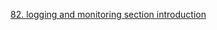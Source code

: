 [82. logging and monitoring section introduction](https://www.udemy.com/course/certified-kubernetes-administrator-with-practice-tests/learn/lecture/14295994#questions/18599048)
